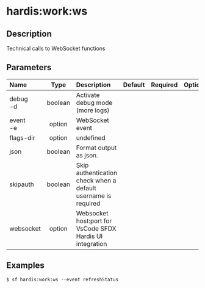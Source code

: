 <!-- This file has been generated with command 'sf hardis:doc:plugin:generate'. Please do not update it manually or it may be overwritten -->
# hardis:work:ws

## Description

Technical calls to WebSocket functions

## Parameters

|Name|Type|Description|Default|Required|Options|
|:---|:--:|:----------|:-----:|:------:|:-----:|
|debug<br/>-d|boolean|Activate debug mode (more logs)||||
|event<br/>-e|option|WebSocket event||||
|flags-dir|option|undefined||||
|json|boolean|Format output as json.||||
|skipauth|boolean|Skip authentication check when a default username is required||||
|websocket|option|Websocket host:port for VsCode SFDX Hardis UI integration||||

## Examples

```shell
$ sf hardis:work:ws --event refreshStatus
```


